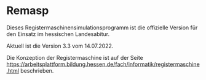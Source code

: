 # Remasp
Dieses Registermaschinensimulationsprogramm ist die offizielle Version für den Einsatz im hessischen Landesabitur.

Aktuell ist die Version 3.3 vom 14.07.2022.

Die Konzeption der Registermaschine ist auf der Seite https://arbeitsplattform.bildung.hessen.de/fach/informatik/registermaschine.html beschrieben.


